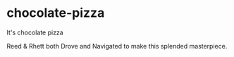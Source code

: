 # chocolate-pizza
It's chocolate pizza

Reed & Rhett both Drove and Navigated to make this splended masterpiece.
